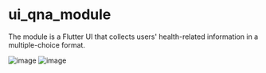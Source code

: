 # ui_qna_module

The module is a Flutter UI that collects users' health-related information in a multiple-choice format.

![image](https://github.com/user-attachments/assets/56aac2b8-7fc5-453d-ae33-ae81b7975412)
![image](https://github.com/user-attachments/assets/16b57364-7f07-4fd2-950e-15a72ba85684)
